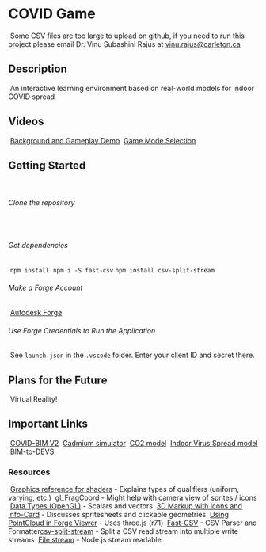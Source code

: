 # COVID Game
​
Some CSV files are too large to upload on github, if you need to run this project please email Dr. Vinu Subashini Rajus at vinu.rajus@carleton.ca
​
## Description
​
An interactive learning environment based on real-world models for indoor COVID spread
​
## Videos 
​
[Background and Gameplay Demo](https://www.youtube.com/watch?v=kI6jyFuAzgE&t=6s)
​
[Game Mode Selection](https://www.youtube.com/watch?v=9D6nE-eY9js)
​
## Getting Started
​
###### Clone the repository
​
###### Get dependencies
​
```npm install```
​
```npm i -S fast-csv```
​
```npm install csv-split-stream```
​
###### Make a Forge Account
​
[Autodesk Forge](https://forge.autodesk.com/)
​
###### Use Forge Credentials to Run the Application
​
See ```launch.json``` in the ```.vscode``` folder. Enter your client ID and secret there. 
​
## Plans for the Future
​
Virtual Reality! 
​
## Important Links
​
[COVID-BIM V2](https://github.com/SimulationEverywhere-Models/COVID-BIM/tree/COVID-BIM-V2)
​
[Cadmium simulator](https://github.com/SimulationEverywhere/Cell-DEVS-Cadmium-Simulation-Environment)
​
[CO2 model](https://github.com/SimulationEverywhere-Models/Cell-DEVS-CO2_spread_computer_lab)
​
[Indoor Virus Spread model](https://github.com/SimulationEverywhere-Models/indoor_virus_spread)
​
[BIM-to-DEVS](https://github.com/SimulationEverywhere/BIM-to-DEVS/tree/master)
​
### Resources
​
[Graphics reference for shaders](http://what-when-how.com/Tutorial/topic-1779u1aung/Three-js-277.html) - Explains types of qualifiers (uniform, varying, etc.)
​
[gl_FragCoord](https://www.khronos.org/registry/OpenGL-Refpages/gl4/html/gl_FragCoord.xhtml) - Might help with camera view of sprites / icons
​
[Data Types (OpenGL)](https://www.khronos.org/opengl/wiki/Data_Type_(GLSL)https://www.khronos.org/opengl/wiki/Data_Type_(GLSL)) - Scalars and vectors
​
[3D Markup with icons and info-Card](https://forge.autodesk.com/blog/3d-markup-icons-and-info-card) - Discusses spritesheets and clickable geometries
​
[Using PointCloud in Forge Viewer](https://forge.autodesk.com/blog/using-pointcloud-forge-viewer) - Uses three.js (r71)
​
[Fast-CSV](https://c2fo.io/fast-csv/) - CSV Parser and Formatter
​
[csv-split-stream](https://www.npmjs.com/package/csv-split-stream) - Split a CSV read stream into multiple write streams
​
[File stream](https://nodejs.org/api/stream.html#stream_readable_pause) - Node.js stream readable
